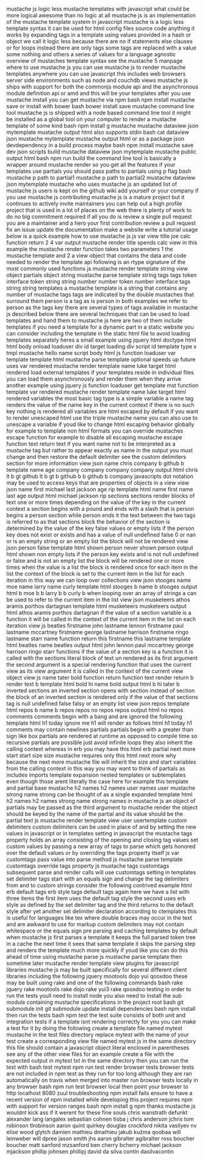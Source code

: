 mustache js logic less mustache templates with javascript what could be more logical awesome than no logic at all mustache js is an implementation of the mustache template system in javascript mustache is a logic less template syntax it can be used for html config files source code anything it works by expanding tags in a template using values provided in a hash or object we call it logic less because there are no if statements else clauses or for loops instead there are only tags some tags are replaced with a value some nothing and others a series of values for a language agnostic overview of mustaches template syntax see the mustache 5 manpage where to use mustache js you can use mustache js to render mustache templates anywhere you can use javascript this includes web browsers server side environments such as node and couchdb views mustache js ships with support for both the commonjs module api and the asynchronous module definition api or amd and this will be your templates after you use mustache install you can get mustache via npm bash npm install mustache save or install with bower bash bower install save mustache command line tool mustache js is shipped with a node based command line tool it might be installed as a global tool on your computer to render a mustache template of some kind bash npm install g mustache mustache dataview json mytemplate mustache output html also supports stdin bash cat dataview json mustache mytemplate mustache output html or as a package json devdependency in a build process maybe bash npm install mustache save dev json scripts build mustache dataview json mytemplate mustache public output html bash npm run build the command line tool is basically a wrapper around mustache render so you get all the features if your templates use partials you should pass paths to partials using p flag bash mustache p path to partial1 mustache p path to partial2 mustache dataview json mytemplate mustache who uses mustache js an updated list of mustache js users is kept on the github wiki add yourself or your company if you use mustache js contributing mustache js is a mature project but it continues to actively invite maintainers you can help out a high profile project that is used in a lot of places on the web there is plenty of work to do no big commitment required if all you do is review a single pull request you are a maintainer and a hero your first contribution review a pull request fix an issue update the documentation make a website write a tutorial usage below is a quick example how to use mustache js js var view title joe calc function return 2 4 var output mustache render title spends calc view in this example the mustache render function takes two parameters 1 the mustache template and 2 a view object that contains the data and code needed to render the template api following is an rtype signature of the most commonly used functions js mustache render template string view object partials object string mustache parse template string tags tags token interface token string string number number token number interface tags string string templates a mustache template is a string that contains any number of mustache tags tags are indicated by the double mustaches that surround them person is a tag as is person in both examples we refer to person as the tags key there are several types of tags available in mustache js described below there are several techniques that can be used to load templates and hand them to mustache js here are two of them include templates if you need a template for a dynamic part in a static website you can consider including the template in the static html file to avoid loading templates separately heres a small example using jquery html doctype html html body onload loaduser div id target loading div script id template type x tmpl mustache hello name script body html js function loaduser var template template html mustache parse template optional speeds up future uses var rendered mustache render template name luke target html rendered load external templates if your templates reside in individual files you can load them asynchronously and render them when they arrive another example using jquery js function loaduser get template mst function template var rendered mustache render template name luke target html rendered variables the most basic tag type is a simple variable a name tag renders the value of the name key in the current context if there is no such key nothing is rendered all variables are html escaped by default if you want to render unescaped html use the triple mustache name you can also use to unescape a variable if youd like to change html escaping behavior globally for example to template non html formats you can override mustaches escape function for example to disable all escaping mustache escape function text return text if you want name not to be interpreted as a mustache tag but rather to appear exactly as name in the output you must change and then restore the default delimiter see the custom delimiters section for more information view json name chris company b github b template name age company company company company output html chris lt b gt github lt b gt b github b b github b company javascripts dot notation may be used to access keys that are properties of objects in a view view json name first michael last jackson age rip template html name first name last age output html michael jackson rip sections sections render blocks of text one or more times depending on the value of the key in the current context a section begins with a pound and ends with a slash that is person begins a person section while person ends it the text between the two tags is referred to as that sections block the behavior of the section is determined by the value of the key false values or empty lists if the person key does not exist or exists and has a value of null undefined false 0 or nan or is an empty string or an empty list the block will not be rendered view json person false template html shown person never shown person output html shown non empty lists if the person key exists and is not null undefined or false and is not an empty list the block will be rendered one or more times when the value is a list the block is rendered once for each item in the list the context of the block is set to the current item in the list for each iteration in this way we can loop over collections view json stooges name moe name larry name curly template html stooges b name b stooges output html b moe b b larry b b curly b when looping over an array of strings a can be used to refer to the current item in the list view json musketeers athos aramis porthos dartagnan template html musketeers musketeers output html athos aramis porthos dartagnan if the value of a section variable is a function it will be called in the context of the current item in the list on each iteration view js beatles firstname john lastname lennon firstname paul lastname mccartney firstname george lastname harrison firstname ringo lastname starr name function return this firstname this lastname template html beatles name beatles output html john lennon paul mccartney george harrison ringo starr functions if the value of a section key is a function it is called with the sections literal block of text un rendered as its first argument the second argument is a special rendering function that uses the current view as its view argument it is called in the context of the current view object view js name tater bold function return function text render return b render text b template html bold hi name bold output html b hi tater b inverted sections an inverted section opens with section instead of section the block of an inverted section is rendered only if the value of that sections tag is null undefined false falsy or an empty list view json repos template html repos b name b repos repos no repos repos output html no repos comments comments begin with a bang and are ignored the following template html h1 today ignore me h1 will render as follows html h1 today h1 comments may contain newlines partials partials begin with a greater than sign like box partials are rendered at runtime as opposed to compile time so recursive partials are possible just avoid infinite loops they also inherit the calling context whereas in erb you may have this html erb partial next more start start size size mustache requires only this html next more why because the next more mustache file will inherit the size and start variables from the calling context in this way you may want to think of partials as includes imports template expansion nested templates or subtemplates even though those arent literally the case here for example this template and partial base mustache h2 names h2 names user names user mustache strong name strong can be thought of as a single expanded template html h2 names h2 names strong name strong names in mustache js an object of partials may be passed as the third argument to mustache render the object should be keyed by the name of the partial and its value should be the partial text js mustache render template view user usertemplate custom delimiters custom delimiters can be used in place of and by setting the new values in javascript or in templates setting in javascript the mustache tags property holds an array consisting of the opening and closing tag values set custom values by passing a new array of tags to parse which gets honored over the default values or by overriding the tags property itself js var customtags pass value into parse method js mustache parse template customtags override tags property js mustache tags customtags subsequent parse and render calls will use customtags setting in templates set delimiter tags start with an equals sign and change the tag delimiters from and to custom strings consider the following contrived example html erb default tags erb style tags default tags again here we have a list with three items the first item uses the default tag style the second uses erb style as defined by the set delimiter tag and the third returns to the default style after yet another set delimiter declaration according to ctemplates this is useful for languages like tex where double braces may occur in the text and are awkward to use for markup custom delimiters may not contain whitespace or the equals sign pre parsing and caching templates by default when mustache js first parses a template it keeps the full parsed token tree in a cache the next time it sees that same template it skips the parsing step and renders the template much more quickly if youd like you can do this ahead of time using mustache parse js mustache parse template then sometime later mustache render template view plugins for javascript libraries mustache js may be built specifically for several different client libraries including the following jquery mootools dojo yui qooxdoo these may be built using rake and one of the following commands bash rake jquery rake mootools rake dojo rake yui3 rake qooxdoo testing in order to run the tests youll need to install node you also need to install the sub module containing mustache specifications in the project root bash git submodule init git submodule update install dependencies bash npm install then run the tests bash npm test the test suite consists of both unit and integration tests if a template isnt rendering correctly for you you can make a test for it by doing the following create a template file named mytest mustache in the test files directory replace mytest with the name of your test create a corresponding view file named mytest js in the same directory this file should contain a javascript object literal enclosed in parentheses see any of the other view files for an example create a file with the expected output in mytest txt in the same directory then you can run the test with bash test mytest npm run test render browser tests browser tests are not included in npm test as they run for too long although they are ran automatically on travis when merged into master run browser tests locally in any browser bash npm run test browser local then point your browser to http localhost 8080 zuul troubleshooting npm install fails ensure to have a recent version of npm installed while developing this project requires npm with support for version ranges bash npm install g npm thanks mustache js wouldnt kick ass if it werent for these fine souls chris wanstrath defunkt alexander lang langalex sebastian cohnen tisba j chris anderson jchris tom robinson tlrobinson aaron quint quirkey douglas crockford nikita vasilyev nv elise wood glytch damien mathieu dmathieu jakub kuźma qoobaa will leinweber will dpree jason smith jhs aaron gibralter agibralter ross boucher boucher matt sanford mzsanford ben cherry bcherry michael jackson mjackson phillip johnsen phillipj david da silva contín dasilvacontin
